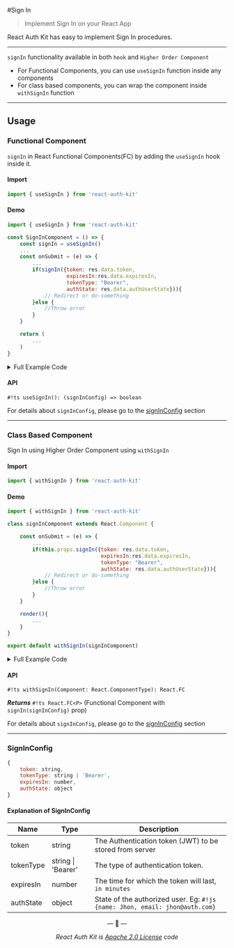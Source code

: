 #Sign In

> Implement Sign In on your React App


React Auth Kit has easy to implement Sign In procedures.

---

`signIn` functionality available in both `hook` and `Higher Order Component`

- For Functional Components, you can use `useSignIn` function inside any components
- For class based components, you can wrap the component inside `withSignIn` function

---

## Usage
### Functional Component

`signIn` in React Functional Components(FC) by adding the `useSignIn` hook inside it.

#### Import

```js
import { useSignIn } from 'react-auth-kit'
```
#### Demo
```jsx
import { useSignIn } from 'react-auth-kit'

const SignInComponent = () => {
    const signIn = useSignIn()
    ...
    const onSubmit = (e) => {
        ...
        if(signIn({token: res.data.token, 
                   expiresIn:res.data.expiresIn,
                   tokenType: "Bearer",
                   authState: res.data.authUserState})){
            // Redirect or do-something
        }else {
            //Throw error
        }
    }

    return (
        ...
    )
}
```

<details>
    <summary>Full Example Code</summary>
    <br>


```jsx
import React from "react"
import axios from 'axios'
import { useSignIn } from 'react-auth-kit'

const SignInComponent = () => {
    const signIn = useSignIn()
    const [formData, setFormData] = React.useState({email: '', password: ''})

    const onSubmit = (e) => {
        e.preventDefault()
        axios.post('/api/login', formData)
            .then((res)=>{
                if(res.status === 200){
                    if(signIn({token: res.data.token, 
                               expiresIn:res.data.expiresIn,
                               tokenType: "Bearer",
                               authState: res.data.authUserState})){
                        // Redirect or do-something
                    }else {
                        //Throw error
                    }
                }
            })
    }

    return (
        <form onSubmit={onSubmit}>
            <input type={"email"} onChange={(e)=>setFormData({...formData, email: e.target.value})}/>
            <input type={"password"} onChange={(e)=>setFormData({...formData, password: e.target.value})}/>

            <button>Submit</button>
        </form>
    )
}
```
</details>

#### API

`#!ts useSignIn(): (signInConfig) => boolean`

For details about `signInConfig`, please go to the [signInConfig](#signinconfig) section

---

### Class Based Component

Sign In using Higher Order Component using `withSignIn`

#### Import

```js
import { withSignIn } from 'react-auth-kit'
```

#### Demo
```jsx
import { withSignIn } from 'react-auth-kit'

class signInComponent extends React.Component {

    const onSubmit = (e) => {
        ...
        if(this.props.signIn({token: res.data.token, 
                              expiresIn:res.data.expiresIn,
                              tokenType: "Bearer",
                              authState: res.data.authUserState})){
            // Redirect or do-something
        }else {
            //Throw error
        }
    }

    render(){
        ...
    }
}

export default withSignIn(signInComponent)
```

<details>
    <summary>Full Example Code</summary>
    <br>

```jsx
import React from 'react'
import axios from 'axios'
import { withSignIn } from 'react-auth-kit'

class signInComponent extends React.Component {
    state={email: '', password: ''}

    onSubmit = (e) => {
        e.preventDefault()
        axios.post('/api/login', this.state)
            .then((res)=>{
                if(res.status === 200){
                    if(this.props.signIn({token: res.data.token, 
                                          expiresIn:res.data.expiresIn,
                                          tokenType: "Bearer",
                                          authState: res.data.authUserState})){
                        // Redirect or do-something
                    }else {
                        //Throw error
                    }
                }
            })
    }

    render(){
        return (
            <form onSubmit={onSubmit}>
                <input type={"email"} onChange={(e)=>this.setState({...this.state, email: e.target.value})}/>
                <input type={"password"} onChange={(e)=>this.setState({...this.state, password: e.target.value})}/>

                <button>Submit</button>
            </form>
        )
    }
}

export default withSignIn(signInComponent)

```
</details>

#### API

`#!ts withSignIn(Component: React.ComponentType): React.FC`

_**Returns**_  `#!ts React.FC<P>` (Functional Component with `signIn(signInConfig)` prop)

For details about `signInConfig`, please go to the [signInConfig](#signinconfig) section

---

### SignInConfig

```js
{
    token: string,
    tokenType: string | 'Bearer',
    expiresIn: number,
    authState: object
}
```
#### Explanation of SignInConfig

| Name      | Type                | Description                                                                 |
|-----------|---------------------|-----------------------------------------------------------------------------|
| token     | string              | The Authentication token (JWT) to be stored from server                     |
| tokenType | string  \| 'Bearer' | The type of authentication token.                                           |
| expiresIn | number              | The time for which the token will last, `in minutes`                        |
| authState | object              | State of the authorized user. Eg: `#!js {name: Jhon, email: jhon@auth.com}` |

<p align="center">&mdash; 🔑  &mdash;</p>
<p align="center"><i>React Auth Kit is <a href="https://github.com/react-auth-kit/react-auth-kit/blob/master/LICENSE">Apache 2.0 License</a> code</i></p>